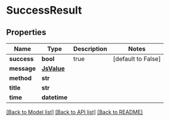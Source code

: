 # SuccessResult

## Properties
Name | Type | Description | Notes
------------ | ------------- | ------------- | -------------
**success** | **bool** | true | [default to False]
**message** | [**JsValue**](JsValue.md) |  | 
**method** | **str** |  | 
**title** | **str** |  | 
**time** | **datetime** |  | 

[[Back to Model list]](../README.md#documentation-for-models) [[Back to API list]](../README.md#documentation-for-api-endpoints) [[Back to README]](../README.md)


